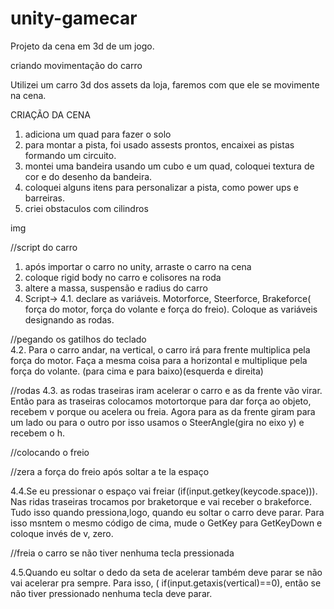 # unity-gamecar
Projeto da cena em 3d de um jogo.

criando movimentação do carro

Utilizei um carro 3d dos assets da loja, faremos com que ele se movimente na cena.

CRIAÇÃO DA CENA
1. adiciona um quad para fazer o solo
2. para montar a pista, foi usado assests prontos, encaixei as pistas formando um circuito.
3. montei uma bandeira usando um cubo e um quad, coloquei textura de cor e do desenho da bandeira.
4. coloquei alguns itens para personalizar a pista, como power ups e barreiras.
5. criei obstaculos com cilindros

img

//script do carro
1. após importar o carro no unity, arraste o carro na cena
2. coloque rigid body no carro e colisores na roda 
3. altere a massa, suspensão e radius do carro 
4. Script->
    4.1. declare as variáveis. Motorforce, Steerforce, Brakeforce( força do motor,  força do volante e força do freio). Coloque as variáveis designando as rodas.
   
 //pegando os gatilhos do teclado    
    4.2. Para o carro andar, na vertical, o carro irá para frente multiplica pela força do motor. Faça a mesma coisa para a horizontal e multiplique pela força do volante. 
(para cima e para baixo)(esquerda e direita)

//rodas
     4.3. as rodas traseiras iram acelerar o carro e as da frente vão virar. Então para as traseiras  colocamos motortorque para dar força ao objeto, recebem v porque ou acelera ou freia. Agora para as da frente giram para um lado ou para o outro por isso usamos o SteerAngle(gira no eixo y) e recebem o h.
     
//colocando o freio

//zera a força do freio após soltar a te la espaço 

 4.4.Se eu pressionar o espaço vai freiar
(if(input.getkey(keycode.space))). 
Nas ridas traseiras trocamos por braketorque e vai receber o brakeforce.
Tudo isso quando pressiona,logo, quando eu soltar o carro deve parar. 
Para isso msntem o mesmo código de cima, mude o GetKey para GetKeyDown e coloque invés de v, zero.

//freia o carro se não tiver nenhuma tecla pressionada

 4.5.Quando eu soltar o dedo da seta de acelerar também deve parar se não vai acelerar pra sempre. Para isso, ( if(input.getaxis(vertical)==0), então se não tiver pressionado nenhuma tecla deve parar.
   
